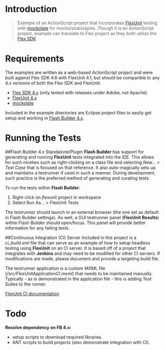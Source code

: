 Introduction
===
> Example of an ActionScript project that incorporates [FlexUnit](https://github.com/flexunit/flexunit) testing with [mockolate](https://github.com/drewbourne/mockolate) for mocks/stubs/spies. Though it is an ActionScript project, example can translate to Flex project as they both utilize the [Flex SDK](http://sourceforge.net/adobe/flexsdk/wiki/Download%20Flex%204.6/).

Requirements
===
The examples are written as a web-based ActionScript project and were built against Flex SDK 4.6 with FlexUnit 4.1, but should be comparible to any 4.x versions of both the Flex SDK and FlexUnit.

* [Flex SDK 4.x](http://sourceforge.net/adobe/flexsdk/wiki/Download%20Flex%204.6/) (only tested with releases under Adobe, not Apache)
* [FlexUnit 4.x](https://github.com/flexunit/flexunit)
* [mockolate](https://github.com/drewbourne/mockolate)

Included in the example directories are Eclipse project files to easily get setup and working in [Flash Builder 4.x](http://www.adobe.com/products/flash-builder.html).

Running the Tests
===

##Flash Builder 4.x Standalone/Plugin
**Flash Builder** has support for generating and running **FlexUnit** tests integrated into the IDE. This allows for such niceties such as right-clicking on a class file and selecting _New… > Test Case_ that is focused on that reference. It also auto-magically sets up and maintains a testrunner if used in such a manner. During development, such practice is the preferred method of generating and curating tests.

To run the tests within **Flash Builder**:

1. Right-click on _flexunit_ project in workspace
2. Select Run As… > FlexUnit Tests

The testrunner should launch in an external browser (the one set as default in Flash Builder settings). As well, a GUI testrunner panel (**FlexUnit Results**) within Flash Builder should open/focus. This panel will provide better information for any failing tests.

##Continuous Integration (CI) Server
Included in this project is a _ci_build.xml_ file that can serve as an example of how to setup headless testing using **FlexUnit** on an CI server. It is based off of a project that integrates with **Jenkins** and may need to be modified for other CI servers. If modifications are made, please document and provide a targeting build file.

The testrunner application is a custom MXML file (_/src/FlexUnitApplicationCI.mxml_) that needs to be maintained manually. Typically - as is demonstrated in the application file - this is adding Test Suites to the runner.

[FlexUnit CI documentation](http://docs.flexunit.org/index.php?title=Continuous_Integration_Support)

Todo
===
**Resolve dependency on FB 4.x:**

* setup scripts to download required libraries.
* ANT scripts to build projects (also demonstrate integration with CI).




